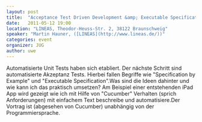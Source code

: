 ```yaml
---
layout: post
title:  "Acceptance Test Driven Development &amp; Executable Specification"
date:   2011-05-12 19:00
location: "LINEAS, Theodor-Heuss-Str. 2, 38122 Braunschweig"
speaker: "Martin Hauner, ([LINEAS](http://www.lineas.de/))"
categories: event
organizer: JUG
author: uwe
---
```

Automatisierte Unit Tests haben sich etabliert. Der nächste Schritt sind automatisierte Akzeptanz Tests. Hierbei fallen
Begriffe wie "Specification by Example" und "Executable Specification".Was sind die Ideen dahinter und wie kann ich das
praktisch umsetzen? Am Beispiel einer entstehenden iPad App wird gezeigt wie ich mit Hilfe von "Cucumber" Verhalten
(sprich Anforderungen) mit einfachem Text beschreibe und automatisiere.Der Vortrag ist (abgesehen von Cucumber)
unabhängig von der Programmiersprache.